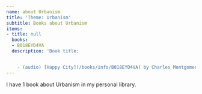 ```yaml
---
name: about Urbanism
title: 'Theme: Urbanism'
subtitle: Books about Urbanism
items:
- title: null
  books:
  - B018EYD4VA
  description: 'Book title:


    - (audio) [Happy City](/books/info/B018EYD4VA) by Charles Montgomery'
---
```

I have 1 book about Urbanism in my personal library.
